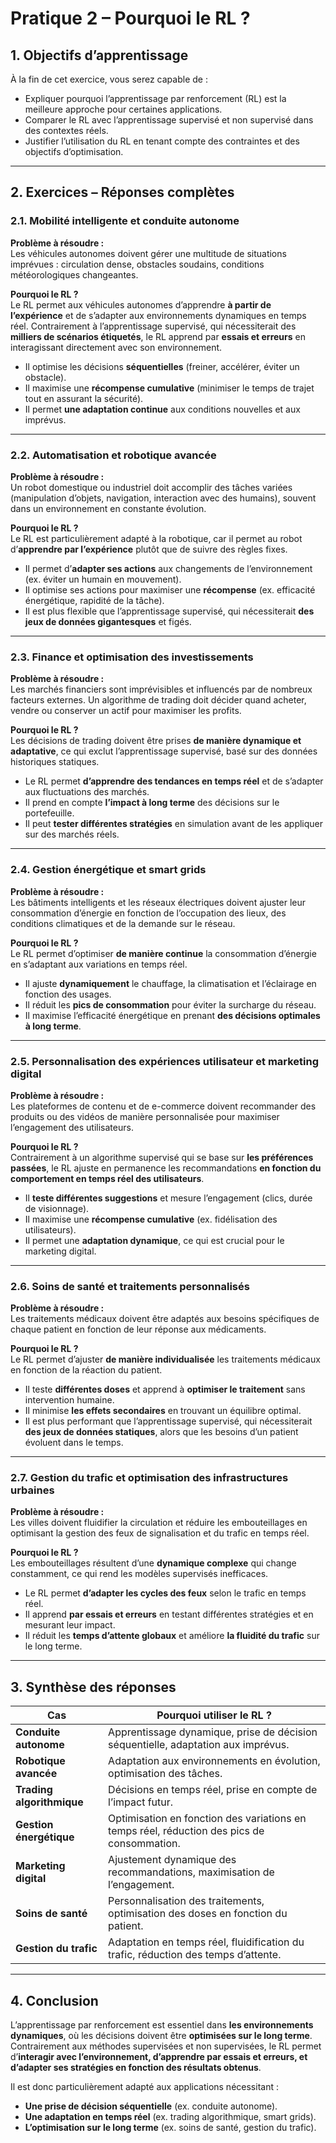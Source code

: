 # Pratique 2 – Pourquoi le RL ?

## 1. Objectifs d’apprentissage

À la fin de cet exercice, vous serez capable de :

- Expliquer pourquoi l’apprentissage par renforcement (RL) est la meilleure approche pour certaines applications.  
- Comparer le RL avec l’apprentissage supervisé et non supervisé dans des contextes réels.  
- Justifier l’utilisation du RL en tenant compte des contraintes et des objectifs d’optimisation.  

---

## 2. Exercices – Réponses complètes  

### **2.1. Mobilité intelligente et conduite autonome**  
**Problème à résoudre :**  
Les véhicules autonomes doivent gérer une multitude de situations imprévues : circulation dense, obstacles soudains, conditions météorologiques changeantes.  

**Pourquoi le RL ?**  
Le RL permet aux véhicules autonomes d’apprendre **à partir de l’expérience** et de s’adapter aux environnements dynamiques en temps réel. Contrairement à l’apprentissage supervisé, qui nécessiterait des **milliers de scénarios étiquetés**, le RL apprend par **essais et erreurs** en interagissant directement avec son environnement.  
- Il optimise les décisions **séquentielles** (freiner, accélérer, éviter un obstacle).  
- Il maximise une **récompense cumulative** (minimiser le temps de trajet tout en assurant la sécurité).  
- Il permet **une adaptation continue** aux conditions nouvelles et aux imprévus.  

---

### **2.2. Automatisation et robotique avancée**  
**Problème à résoudre :**  
Un robot domestique ou industriel doit accomplir des tâches variées (manipulation d’objets, navigation, interaction avec des humains), souvent dans un environnement en constante évolution.  

**Pourquoi le RL ?**  
Le RL est particulièrement adapté à la robotique, car il permet au robot d’**apprendre par l’expérience** plutôt que de suivre des règles fixes.  
- Il permet d’**adapter ses actions** aux changements de l’environnement (ex. éviter un humain en mouvement).  
- Il optimise ses actions pour maximiser une **récompense** (ex. efficacité énergétique, rapidité de la tâche).  
- Il est plus flexible que l’apprentissage supervisé, qui nécessiterait **des jeux de données gigantesques** et figés.  

---

### **2.3. Finance et optimisation des investissements**  
**Problème à résoudre :**  
Les marchés financiers sont imprévisibles et influencés par de nombreux facteurs externes. Un algorithme de trading doit décider quand acheter, vendre ou conserver un actif pour maximiser les profits.  

**Pourquoi le RL ?**  
Les décisions de trading doivent être prises **de manière dynamique et adaptative**, ce qui exclut l’apprentissage supervisé, basé sur des données historiques statiques.  
- Le RL permet **d’apprendre des tendances en temps réel** et de s’adapter aux fluctuations des marchés.  
- Il prend en compte **l’impact à long terme** des décisions sur le portefeuille.  
- Il peut **tester différentes stratégies** en simulation avant de les appliquer sur des marchés réels.  

---

### **2.4. Gestion énergétique et smart grids**  
**Problème à résoudre :**  
Les bâtiments intelligents et les réseaux électriques doivent ajuster leur consommation d’énergie en fonction de l’occupation des lieux, des conditions climatiques et de la demande sur le réseau.  

**Pourquoi le RL ?**  
Le RL permet d’optimiser **de manière continue** la consommation d’énergie en s’adaptant aux variations en temps réel.  
- Il ajuste **dynamiquement** le chauffage, la climatisation et l’éclairage en fonction des usages.  
- Il réduit les **pics de consommation** pour éviter la surcharge du réseau.  
- Il maximise l’efficacité énergétique en prenant **des décisions optimales à long terme**.  

---

### **2.5. Personnalisation des expériences utilisateur et marketing digital**  
**Problème à résoudre :**  
Les plateformes de contenu et de e-commerce doivent recommander des produits ou des vidéos de manière personnalisée pour maximiser l’engagement des utilisateurs.  

**Pourquoi le RL ?**  
Contrairement à un algorithme supervisé qui se base sur **les préférences passées**, le RL ajuste en permanence les recommandations **en fonction du comportement en temps réel des utilisateurs**.  
- Il **teste différentes suggestions** et mesure l’engagement (clics, durée de visionnage).  
- Il maximise une **récompense cumulative** (ex. fidélisation des utilisateurs).  
- Il permet une **adaptation dynamique**, ce qui est crucial pour le marketing digital.  

---

### **2.6. Soins de santé et traitements personnalisés**  
**Problème à résoudre :**  
Les traitements médicaux doivent être adaptés aux besoins spécifiques de chaque patient en fonction de leur réponse aux médicaments.  

**Pourquoi le RL ?**  
Le RL permet d’ajuster **de manière individualisée** les traitements médicaux en fonction de la réaction du patient.  
- Il teste **différentes doses** et apprend à **optimiser le traitement** sans intervention humaine.  
- Il minimise **les effets secondaires** en trouvant un équilibre optimal.  
- Il est plus performant que l’apprentissage supervisé, qui nécessiterait **des jeux de données statiques**, alors que les besoins d’un patient évoluent dans le temps.  

---

### **2.7. Gestion du trafic et optimisation des infrastructures urbaines**  
**Problème à résoudre :**  
Les villes doivent fluidifier la circulation et réduire les embouteillages en optimisant la gestion des feux de signalisation et du trafic en temps réel.  

**Pourquoi le RL ?**  
Les embouteillages résultent d’une **dynamique complexe** qui change constamment, ce qui rend les modèles supervisés inefficaces.  
- Le RL permet **d’adapter les cycles des feux** selon le trafic en temps réel.  
- Il apprend **par essais et erreurs** en testant différentes stratégies et en mesurant leur impact.  
- Il réduit les **temps d’attente globaux** et améliore **la fluidité du trafic** sur le long terme.  

---

## 3. Synthèse des réponses  

| **Cas** | **Pourquoi utiliser le RL ?** |
|---------|-------------------------------|
| **Conduite autonome** | Apprentissage dynamique, prise de décision séquentielle, adaptation aux imprévus. |
| **Robotique avancée** | Adaptation aux environnements en évolution, optimisation des tâches. |
| **Trading algorithmique** | Décisions en temps réel, prise en compte de l’impact futur. |
| **Gestion énergétique** | Optimisation en fonction des variations en temps réel, réduction des pics de consommation. |
| **Marketing digital** | Ajustement dynamique des recommandations, maximisation de l’engagement. |
| **Soins de santé** | Personnalisation des traitements, optimisation des doses en fonction du patient. |
| **Gestion du trafic** | Adaptation en temps réel, fluidification du trafic, réduction des temps d’attente. |

---

## 4. Conclusion  

L’apprentissage par renforcement est essentiel dans **les environnements dynamiques**, où les décisions doivent être **optimisées sur le long terme**. Contrairement aux méthodes supervisées et non supervisées, le RL permet d’**interagir avec l’environnement, d’apprendre par essais et erreurs, et d’adapter ses stratégies en fonction des résultats obtenus**.

Il est donc particulièrement adapté aux applications nécessitant :  
- **Une prise de décision séquentielle** (ex. conduite autonome).  
- **Une adaptation en temps réel** (ex. trading algorithmique, smart grids).  
- **L’optimisation sur le long terme** (ex. soins de santé, gestion du trafic).  
